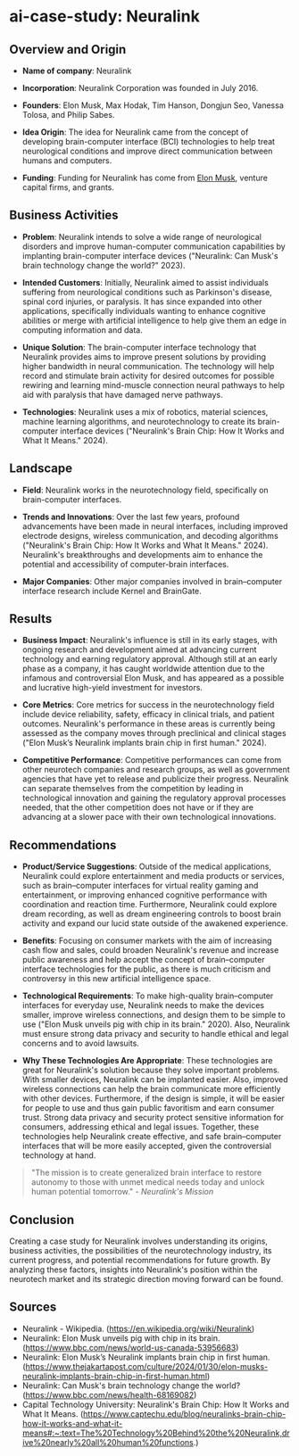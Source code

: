 # ai-case-study: Neuralink

## Overview and Origin

- **Name of company**: Neuralink

- **Incorporation**: Neuralink Corporation was founded in July 2016.

- **Founders**: Elon Musk, Max Hodak, Tim Hanson, Dongjun Seo, Vanessa Tolosa, and Philip Sabes.

- **Idea Origin**: The idea for Neuralink came from the concept of developing brain-computer interface (BCI) technologies to help treat neurological conditions and improve direct communication between humans and computers.

- **Funding**: Funding for Neuralink has come from [Elon Musk](https://en.wikipedia.org/wiki/Elon_Musk), venture capital firms, and grants.

## Business Activities

- **Problem**: Neuralink intends to solve a wide range of neurological disorders and improve human-computer communication capabilities by implanting brain-computer interface devices ("Neuralink: Can Musk's brain technology change the world?" 2023).

- **Intended Customers**: Initially, Neuralink aimed to assist individuals suffering from neurological conditions such as Parkinson's disease, spinal cord injuries, or paralysis. It has since expanded into other applications, specifically individuals wanting to enhance cognitive abilities or merge with artificial intelligence to help give them an edge in computing information and data.

- **Unique Solution**: The brain-computer interface technology that Neuralink provides aims to improve present solutions by providing higher bandwidth in neural communication. The technology will help record and stimulate brain activity for desired outcomes for possible rewiring and learning mind-muscle connection neural pathways to help aid with paralysis that have damaged nerve pathways.

- **Technologies**: Neuralink uses a mix of robotics, material sciences, machine learning algorithms, and neurotechnology to create its brain-computer interface devices ("Neuralink's Brain Chip: How It Works and What It Means." 2024).

## Landscape

- **Field**: Neuralink works in the neurotechnology field, specifically on brain-computer interfaces.

-  **Trends and Innovations**: Over the last few years, profound advancements have been made in neural interfaces, including improved electrode designs, wireless communication, and decoding algorithms ("Neuralink's Brain Chip: How It Works and What It Means." 2024). Neuralink's breakthroughs and developments aim to enhance the potential and accessibility of computer-brain interfaces.

- **Major Companies**: Other major companies involved in brain–computer interface research include Kernel and BrainGate.

## Results

- **Business Impact**: Neuralink's influence is still in its early stages, with ongoing research and development aimed at advancing current technology and earning regulatory approval. Although still at an early phase as a company, it has caught worldwide attention due to the infamous and controversial Elon Musk, and has appeared as a possible and lucrative high-yield investment for investors. 

- **Core Metrics**: Core metrics for success in the neurotechnology field include device reliability, safety, efficacy in clinical trials, and patient outcomes. Neuralink's performance in these areas is currently being assessed as the company moves through preclinical and clinical stages ("Elon Musk’s Neuralink implants brain chip in first human." 2024).

- **Competitive Performance**: Competitive performances can come from other neurotech companies and research groups, as well as government agencies that have yet to release and publicize their progress. Neuralink can separate themselves from the competition by leading in technological innovation and gaining the regulatory approval processes needed, that the other competition does not have or if they are advancing at a slower pace with their own technological innovations.

## Recommendations

- **Product/Service Suggestions**: Outside of the medical applications, Neuralink could explore entertainment and media products or services, such as brain–computer interfaces for virtual reality gaming and entertainment, or improving enhanced cognitive performance with coordination and reaction time. Furthermore, Neuralink could explore dream recording, as well as dream engineering controls to boost brain activity and expand our lucid state outside of the awakened experience.

- **Benefits**: Focusing on consumer markets with the aim of increasing cash flow and sales, could broaden Neuralink's revenue and increase public awareness and help accept the concept of brain–computer interface technologies for the public, as there is much criticism and controversy in this new artificial intelligence space.

- **Technological Requirements**: To make high-quality brain–computer interfaces for everyday use, Neuralink needs to make the devices smaller, improve wireless connections, and design them to be simple to use ("Elon Musk unveils pig with chip in its brain." 2020). Also, Neuralink must ensure strong data privacy and security to handle ethical and legal concerns and to avoid lawsuits.

- **Why These Technologies Are Appropriate**: These technologies are great for Neuralink's solution because they solve important problems. With smaller devices, Neuralink can be implanted easier. Also, improved wireless connections can help the brain communicate more efficiently with other devices. Furthermore, if the design is simple, it will be easier for people to use and thus gain public favoritism and earn consumer trust. Strong data privacy and security protect sensitive information for consumers, addressing ethical and legal issues. Together, these technologies help Neuralink create effective, and safe brain–computer interfaces that will be more easily accepted, given the controversial technology at hand.

> "The mission is to create generalized brain interface to restore autonomy to those with unmet medical needs today and unlock human potential tomorrow." - *Neuralink's Mission*

## Conclusion

Creating a case study for Neuralink involves understanding its origins, business activities, the possibilities of the neurotechnology industry, its current progress, and potential recommendations for future growth. By analyzing these factors, insights into Neuralink's position within the neurotech market and its strategic direction moving forward can be found.

## Sources

- Neuralink - Wikipedia. (https://en.wikipedia.org/wiki/Neuralink)
- Neuralink: Elon Musk unveils pig with chip in its brain. (https://www.bbc.com/news/world-us-canada-53956683)
- Neuralink: Elon Musk’s Neuralink implants brain chip in first human. (https://www.thejakartapost.com/culture/2024/01/30/elon-musks-neuralink-implants-brain-chip-in-first-human.html)
- Neuralink: Can Musk's brain technology change the world? (https://www.bbc.com/news/health-68169082)
- Capital Technology University: Neuralink's Brain Chip: How It Works and What It Means. (https://www.captechu.edu/blog/neuralinks-brain-chip-how-it-works-and-what-it-means#:~:text=The%20Technology%20Behind%20the%20Neuralink,drive%20nearly%20all%20human%20functions.)